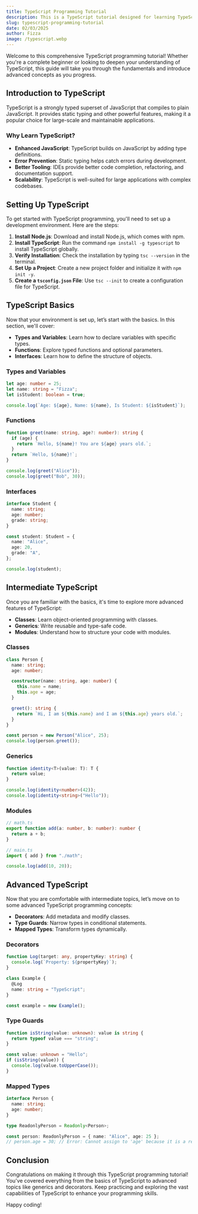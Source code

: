 ```yaml
---
title: TypeScript Programming Tutorial
description: This is a TypeScript tutorial designed for learning TypeScript concepts and applications.
slug: typescript-programming-tutorial
date: 02/03/2025
author: Fizza
image: /typescript.webp
---
```


Welcome to this comprehensive TypeScript programming tutorial! Whether you're a complete beginner or looking to deepen your understanding of TypeScript, this guide will take you through the fundamentals and introduce advanced concepts as you progress.

## Introduction to TypeScript

TypeScript is a strongly typed superset of JavaScript that compiles to plain JavaScript. It provides static typing and other powerful features, making it a popular choice for large-scale and maintainable applications.

### Why Learn TypeScript?

- **Enhanced JavaScript**: TypeScript builds on JavaScript by adding type definitions.
- **Error Prevention**: Static typing helps catch errors during development.
- **Better Tooling**: IDEs provide better code completion, refactoring, and documentation support.
- **Scalability**: TypeScript is well-suited for large applications with complex codebases.

## Setting Up TypeScript

To get started with TypeScript programming, you'll need to set up a development environment. Here are the steps:

1. **Install Node.js**: Download and install Node.js, which comes with npm.
2. **Install TypeScript**: Run the command `npm install -g typescript` to install TypeScript globally.
3. **Verify Installation**: Check the installation by typing `tsc --version` in the terminal.
4. **Set Up a Project**: Create a new project folder and initialize it with `npm init -y`.
5. **Create a `tsconfig.json` File**: Use `tsc --init` to create a configuration file for TypeScript.

## TypeScript Basics

Now that your environment is set up, let’s start with the basics. In this section, we'll cover:

- **Types and Variables**: Learn how to declare variables with specific types.
- **Functions**: Explore typed functions and optional parameters.
- **Interfaces**: Learn how to define the structure of objects.

### Types and Variables

```typescript
let age: number = 25;
let name: string = "Fizza";
let isStudent: boolean = true;

console.log(`Age: ${age}, Name: ${name}, Is Student: ${isStudent}`);
```

### Functions

```typescript
function greet(name: string, age?: number): string {
  if (age) {
    return `Hello, ${name}! You are ${age} years old.`;
  }
  return `Hello, ${name}!`;
}

console.log(greet("Alice"));
console.log(greet("Bob", 30));
```

### Interfaces

```typescript
interface Student {
  name: string;
  age: number;
  grade: string;
}

const student: Student = {
  name: "Alice",
  age: 20,
  grade: "A",
};

console.log(student);
```

## Intermediate TypeScript

Once you are familiar with the basics, it's time to explore more advanced features of TypeScript:

- **Classes**: Learn object-oriented programming with classes.
- **Generics**: Write reusable and type-safe code.
- **Modules**: Understand how to structure your code with modules.

### Classes

```typescript
class Person {
  name: string;
  age: number;

  constructor(name: string, age: number) {
    this.name = name;
    this.age = age;
  }

  greet(): string {
    return `Hi, I am ${this.name} and I am ${this.age} years old.`;
  }
}

const person = new Person("Alice", 25);
console.log(person.greet());
```

### Generics

```typescript
function identity<T>(value: T): T {
  return value;
}

console.log(identity<number>(42));
console.log(identity<string>("Hello"));
```

### Modules

```typescript
// math.ts
export function add(a: number, b: number): number {
  return a + b;
}

// main.ts
import { add } from "./math";

console.log(add(10, 20));
```

## Advanced TypeScript

Now that you are comfortable with intermediate topics, let’s move on to some advanced TypeScript programming concepts:

- **Decorators**: Add metadata and modify classes.
- **Type Guards**: Narrow types in conditional statements.
- **Mapped Types**: Transform types dynamically.

### Decorators

```typescript
function Log(target: any, propertyKey: string) {
  console.log(`Property: ${propertyKey}`);
}

class Example {
  @Log
  name: string = "TypeScript";
}

const example = new Example();
```

### Type Guards

```typescript
function isString(value: unknown): value is string {
  return typeof value === "string";
}

const value: unknown = "Hello";
if (isString(value)) {
  console.log(value.toUpperCase());
}
```

### Mapped Types

```typescript
interface Person {
  name: string;
  age: number;
}

type ReadonlyPerson = Readonly<Person>;

const person: ReadonlyPerson = { name: "Alice", age: 25 };
// person.age = 30; // Error: Cannot assign to 'age' because it is a read-only property.
```

## Conclusion

Congratulations on making it through this TypeScript programming tutorial! You’ve covered everything from the basics of TypeScript to advanced topics like generics and decorators. Keep practicing and exploring the vast capabilities of TypeScript to enhance your programming skills.

Happy coding!

